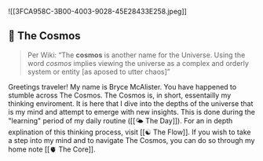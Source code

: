 
![[3FCA958C-3B00-4003-9028-45E28433E258.jpeg]]

## 🔮 The Cosmos 

> Per Wiki: “The **cosmos** is another name for the Universe. Using the word _cosmos_ implies viewing the universe as a complex and orderly system or entity [as aposed to utter chaos]”

Greetings traveler! My name is Bryce McAlister. You have happened to stumble across The Cosmos. The Cosmos is, in short, essentailly my thinking enviroment. It is here that I dive into the depths of the universe that is my mind and attempt to emerge with new insights. This is done during the "learning" period of my daily routine ([[🌤 The Day]]). For an in depth explination of this thinking process, visit  [[☯️ The Flow]]. If you wish to take a step into my mind and to navigate The Cosmos, you can do so through my home note [[🫀 The Core]]. 